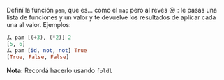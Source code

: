 Definí la función `pam`, que es... como el `map` pero al revés :stuck_out_tongue: : le pasás una lista de funciones y un valor y te devuelve los resultados de aplicar cada una al valor. Ejemplos:

```haskell
ム pam [(+3), (*2)] 2
[5, 6]
ム pam [id, not, not] True
[True, False, False]
```

**Nota:** Recordá hacerlo usando `foldl`
